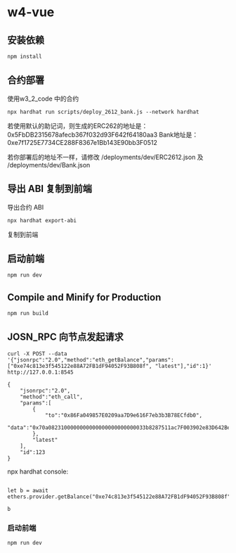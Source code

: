 # w4-vue

## 安装依赖

```sh
npm install
```

## 合约部署
使用w3_2_code 中的合约

```
npx hardhat run scripts/deploy_2612_bank.js --network hardhat 

```

若使用默认的助记词，则生成的ERC262的地址是：0x5FbDB2315678afecb367f032d93F642f64180aa3
Bank地址是：0xe7f1725E7734CE288F8367e1Bb143E90bb3F0512



若你部署后的地址不一样，请修改 /deployments/dev/ERC2612.json 及  /deployments/dev/Bank.json

## 导出 ABI 复制到前端

 导出合约 ABI

```
npx hardhat export-abi
```

复制到前端

## 启动前端

```sh
npm run dev
```

## Compile and Minify for Production

```sh
npm run build
```

## JOSN_RPC 向节点发起请求

```
curl -X POST --data '{"jsonrpc":"2.0","method":"eth_getBalance","params":["0xe74c813e3f545122e88A72FB1dF94052F93B808f", "latest"],"id":1}' http://127.0.0.1:8545
```



```
{
    "jsonrpc":"2.0",
    "method":"eth_call",
    "params":[
        {
            "to":"0x86Fa049857E0209aa7D9e616F7eb3b3B78ECfdb0",
            "data":"0x70a0823100000000000000000000000033b8287511ac7F003902e83D642Be4603afCd876"
        },
        "latest"
    ],
    "id":123
}
```


npx hardhat console:

```

let b = await ethers.provider.getBalance("0xe74c813e3f545122e88A72FB1dF94052F93B808f")

b
```


### 启动前端
```
npm run dev
```
